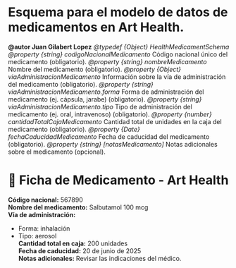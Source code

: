 # Esquema para el modelo de datos de medicamentos en Art Health.
**@autor Juan Gilabert Lopez**
*@typedef {Object} HealthMedicamentSchema*
*@property {string} codigoNacionalMedicamento* Código nacional único del medicamento (obligatorio).
*@property {string} nombreMedicamento* Nombre del medicamento (obligatorio).
*@property {Object} viaAdministracionMedicamento* Información sobre la vía de administración del medicamento (obligatorio).
*@property {string} viaAdministracionMedicamento.forma* Forma de administración del medicamento (ej. cápsula, jarabe) (obligatorio).
*@property {string} viaAdministracionMedicamento.tipo* Tipo de administración del medicamento (ej. oral, intravenoso) (obligatorio).
*@property {number} cantidadTotalCajaMedicamento* Cantidad total de unidades en la caja del medicamento (obligatorio).
*@property {Date} fechaCaducidadMedicamento* Fecha de caducidad del medicamento (obligatorio).
*@property {string} [notasMedicamento]* Notas adicionales sobre el medicamento (opcional).

# 💊 Ficha de Medicamento - Art Health
**Código nacional:** 567890  
**Nombre del medicamento:** Salbutamol 100 mcg  
**Vía de administración:**  
- Forma: inhalación  
- Tipo: aerosol  
**Cantidad total en caja:** 200 unidades  
**Fecha de caducidad:** 20 de junio de 2025  
**Notas adicionales:** Revisar las indicaciones del médico.